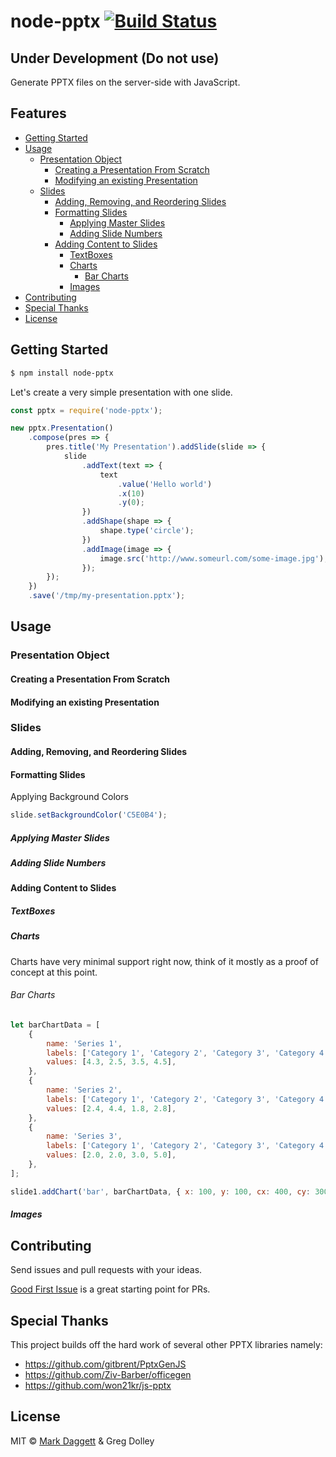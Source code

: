 # node-pptx [![Build Status](https://travis-ci.org/heavysixer/node-pptx.svg?branch=master)](https://travis-ci.org/heavysixer/node-pptx)

## Under Development (Do not use)

Generate PPTX files on the server-side with JavaScript.

## Features

<!-- START doctoc generated TOC please keep comment here to allow auto update -->
<!-- DON'T EDIT THIS SECTION, INSTEAD RE-RUN doctoc TO UPDATE -->


- [Getting Started](#getting-started)
- [Usage](#usage)
  - [Presentation Object](#presentation-object)
    - [Creating a Presentation From Scratch](#creating-a-presentation-from-scratch)
    - [Modifying an existing Presentation](#modifying-an-existing-presentation)
  - [Slides](#slides)
    - [Adding, Removing, and Reordering Slides](#adding-removing-and-reordering-slides)
    - [Formatting Slides](#formatting-slides)
      - [Applying Master Slides](#applying-master-slides)
      - [Adding Slide Numbers](#adding-slide-numbers)
    - [Adding Content to Slides](#adding-content-to-slides)
      - [TextBoxes](#textboxes)
      - [Charts](#charts)
        - [Bar Charts](#bar-charts)
      - [Images](#images)
- [Contributing](#contributing)
- [Special Thanks](#special-thanks)
- [License](#license)

<!-- END doctoc generated TOC please keep comment here to allow auto update -->

## Getting Started

```bash
$ npm install node-pptx
```

Let's create a very simple presentation with one slide.

```javascript
const pptx = require('node-pptx');

new pptx.Presentation()
	.compose(pres => {
		pres.title('My Presentation').addSlide(slide => {
			slide
				.addText(text => {
					text
						.value('Hello world')
						.x(10)
						.y(0);
				})
				.addShape(shape => {
					shape.type('circle');
				})
				.addImage(image => {
					image.src('http://www.someurl.com/some-image.jpg');
				});
		});
	})
	.save('/tmp/my-presentation.pptx');
```

## Usage

### Presentation Object

#### Creating a Presentation From Scratch

#### Modifying an existing Presentation

### Slides

#### Adding, Removing, and Reordering Slides

#### Formatting Slides

Applying Background Colors

```javascript
slide.setBackgroundColor('C5E0B4');
```

##### Applying Master Slides

##### Adding Slide Numbers

#### Adding Content to Slides

##### TextBoxes

##### Charts
Charts have very minimal support right now, think of it mostly as a proof of concept at this point.

###### Bar Charts

```javascript
let barChartData = [
    {
        name: 'Series 1',
        labels: ['Category 1', 'Category 2', 'Category 3', 'Category 4'],
        values: [4.3, 2.5, 3.5, 4.5],
    },
    {
        name: 'Series 2',
        labels: ['Category 1', 'Category 2', 'Category 3', 'Category 4'],
        values: [2.4, 4.4, 1.8, 2.8],
    },
    {
        name: 'Series 3',
        labels: ['Category 1', 'Category 2', 'Category 3', 'Category 4'],
        values: [2.0, 2.0, 3.0, 5.0],
    },
];

slide1.addChart('bar', barChartData, { x: 100, y: 100, cx: 400, cy: 300 });
```

##### Images

## Contributing

Send issues and pull requests with your ideas.

[Good First Issue](https://github.com/heavysixer/node-pptx/labels/Good%20First%20Issue) is a great starting point for PRs.

## Special Thanks

This project builds off the hard work of several other PPTX libraries namely:

* <https://github.com/gitbrent/PptxGenJS>
* <https://github.com/Ziv-Barber/officegen>
* <https://github.com/won21kr/js-pptx>

## License

MIT © [Mark Daggett](https://github.com/heavysixer) & Greg Dolley
